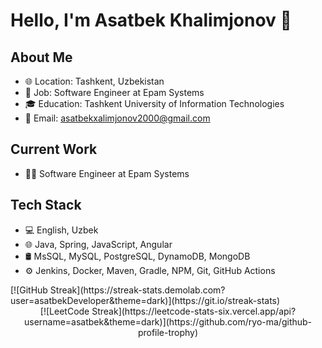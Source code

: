 # Hello, I'm Asatbek Khalimjonov 👋

## About Me
- 🌐 Location: Tashkent, Uzbekistan
- 💼 Job: Software Engineer at Epam Systems
- 🎓 Education: Tashkent University of Information Technologies
- 📧 Email: asatbekxalimjonov2000@gmail.com

## Current Work
- 👨‍💻 Software Engineer at Epam Systems

## Tech Stack
- 💻 English, Uzbek
- 🌐 Java, Spring, JavaScript, Angular
- 🛢 MsSQL, MySQL, PostgreSQL, DynamoDB, MongoDB
- ⚙️ Jenkins, Docker, Maven, Gradle, NPM, Git, GitHub Actions

<div align-"center">
    [![GitHub Streak](https://streak-stats.demolab.com?user=asatbekDeveloper&theme=dark)](https://git.io/streak-stats)
</div>
<div align="center">
  <!-- LeetCode Streak -->
  [![LeetCode Streak](https://leetcode-stats-six.vercel.app/api?username=asatbek&theme=dark)](https://github.com/ryo-ma/github-profile-trophy)
</div>
